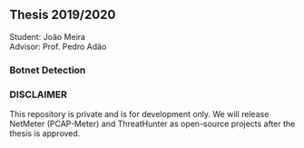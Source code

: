 ## Thesis 2019/2020
Student: João Meira\
Advisor: Prof. Pedro Adão

### Botnet Detection


### DISCLAIMER
This repository is private and is for development only. We will release NetMeter (PCAP-Meter) and ThreatHunter as open-source projects after the thesis is approved.
